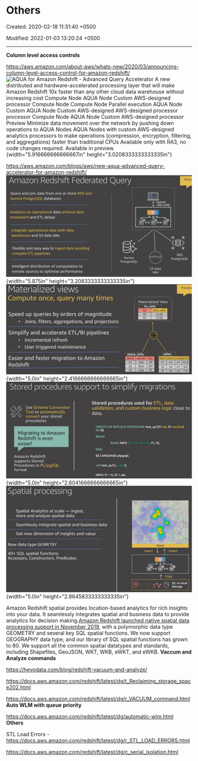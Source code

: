 # Others

Created: 2020-02-18 11:31:40 +0500

Modified: 2022-01-03 13:20:24 +0500

---

**Column level access controls**

<https://aws.amazon.com/about-aws/whats-new/2020/03/announcing-column-level-access-control-for-amazon-redshift/>
![AQUA for Amazon Redshift - Advanced Query Accelerator A new distributed and hardware-accelerated processing layer that will make Amazon Redshift 10x faster than any other cloud data warehouse without increasing cost Compute Node AQUA Node Custom AWS-designed processor Compute Node Compute Node Parallel execution AQUA Node Custom AQUA Node Custom AWS-designed AWS-designed processor processor Compute Node AQUA Node Custom AWS-designed processor Preview Minimize data movement over the network by pushing down operations to AQUA Nodes AQUA Nodes with custom AWS-designed analytics processors to make operations (compression, encryption, filtering, and aggregations) faster than traditional CPUs Available only with RA3, no code changes required. Available in preview. ](media/AWS-Redshift_Others-image1.png){width="5.916666666666667in" height="3.0208333333333335in"}

<https://aws.amazon.com/blogs/aws/new-aqua-advanced-query-accelerator-for-amazon-redshift/>
![Amazon Redshift Federated Query Query and join data from one or more RDS and Aurora PostgreSQL databases Analytics on operational data without data movement and ETL delays Integrate operational data with data warehouse and S3 data lake Flexible and easy way to ingest data avoiding complex ETL pipelines Intelligent distribution of computation to remote sources to optimize performance Redshift V JDBC/ODBC 1 1 1 Aurora PostgreSQL S3 Data lake 1 1 1 Previ RDS PostgreSQL ](media/AWS-Redshift_Others-image2.png){width="5.875in" height="3.2083333333333335in"}
![Materialized views Compute once, query many times Materialized View loc_sales Speed up queries by orders of magnitude • Joins, filters, aggregations, and projections store_info Simplify and accelerate ETL/BI pipelines • Incremental refresh User triggered maintenance Easier and faster migration to Amazon Redshift store sl loc NY owner Joe Ann Lisa loc NY total_sales 12.00 10.00 sales item store cust il i2 s2 cl Previeu rice 12.0 3.0 7.0 ](media/AWS-Redshift_Others-image3.png){width="5.0in" height="2.4166666666666665in"}
![Stored procedures support to simplify migrations Use Schema Conversion Tool to automatically convert your stored procedures Migrating to Amazon Redshift is even easier! Amazon Redshift supports Stored Procedures in PL/pgSQL format Stored procedures used for ETL, data validation, and custom business logic close to data. CREATE OR REPLACE PROCEDURE int, f2 varchar) AS $$ BEGIN RAISE INFO 'fl = %, f2 END; $$ LANGUAGE pipgsql; call test_sp1(5, 'abc'); INFO: fl = 5, f2 = abc % , fl, f2; ](media/AWS-Redshift_Others-image4.png){width="5.0in" height="2.6041666666666665in"}
![Spatial processing Spatial Analytics at scale --- ingest, store and analyze spatial data Seamlessly integrate spatial and business data Get new dimension of insights and value New data type GEOMETRY 40+ SQL spatial functions Accessors, Constructors, Predicates Insert Client + Select Copy S3, or local ](media/AWS-Redshift_Others-image5.png){width="5.0in" height="2.8645833333333335in"}

Amazon Redshift spatial provides location-based analytics for rich insights into your data. It seamlessly integrates spatial and business data to provide analytics for decision making.[Amazon Redshift launched native spatial data processing support in November 2019](https://aws.amazon.com/about-aws/whats-new/2019/11/amazon-redshift-announces-support-spatial-data/), with a polymorphic data type GEOMETRY and several key SQL spatial functions. We now support GEOGRAPHY data type, and our library of SQL spatial functions has grown to 80. We support all the common spatial datatypes and standards, including Shapefiles, GeoJSON, WKT, WKB, eWKT, and eWKB.
**Vaccum and Analyze commands**

<https://hevodata.com/blog/redshift-vacuum-and-analyze/>

<https://docs.aws.amazon.com/redshift/latest/dg/t_Reclaiming_storage_space202.html>

<https://docs.aws.amazon.com/redshift/latest/dg/r_VACUUM_command.html>
**Auto WLM with queue priority**

<https://docs.aws.amazon.com/redshift/latest/dg/automatic-wlm.html>
**Others**

STL Load Errors - <https://docs.aws.amazon.com/redshift/latest/dg/r_STL_LOAD_ERRORS.html>

<https://docs.aws.amazon.com/redshift/latest/dg/c_serial_isolation.html>